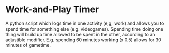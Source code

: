 # Work-and-Play Timer
A python script which logs time in one activity (e,g, work) and allows you to spend time for something else (e.g. videogames).
Spending time doing one thing will build up time allowed to be spent in the other, according to an adjustible modifier.
E.g. spending 60 minutes working (x 0.5) allows for 30 minutes of gametime.
